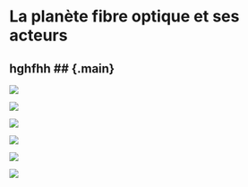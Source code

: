 # **La planète fibre optique et ses acteurs**

## hghfhh ## {.main}

![](https://encrypted-tbn0.gstatic.com/images?q=tbn:ANd9GcQLDMcf1BNftFnQ1KG8lesnbquV28fL7Pm70A&usqp=CAU)

[![](https://r-c.fr/wp-content/uploads/2020/07/GraceTHD.png)](http://cnig.gouv.fr/wp-content/uploads/2019/07/COVADIS_standard_ANT_v2-0-2_GraceTHD_rc2.pdf "GraceTHD")

[![](https://smart-city.cerema.fr/sites/smartcity/files/styles/l480/public/images/2020/07/Avicca-logo.png?itok=UgetzeLu)](https://www.avicca.org/ "Avicca") 

[![](https://www.frenchtechbordeaux.com/wp-content/uploads/2019/03/Logo_Dotic-01.png)](https://www.dotic.fr/ "Dotic")

[![](https://blog.ariase.com/hubfs/Ariase/Ariase-blog-dossiers/orange/logo-orange.jpg)](https://reseaux.orange.fr/ "Orange réseaux") 

[![](https://fibre.guide/wp-content/uploads/2020/09/altitude-infra.jpg)](https://www.altitudeinfra.fr/ "AIC")



<!-- For full documentation visit [mkdocs.org](https://www.mkdocs.org).

## Commands

* `mkdocs new [dir-name]` - Create a new project.
* `mkdocs serve` - Start the live-reloading docs server.
* `mkdocs build` - Build the documentation site.
* `mkdocs -h` - Print help message and exit.

## Project layout

    mkdocs.yml    # The configuration file.
    docs/
        index.md  # The documentation homepage.
        ...       # Other markdown pages, images and other files.
-- >